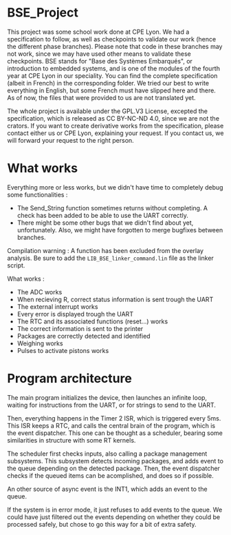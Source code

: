# BSE_Project
This project was some school work done at CPE Lyon. We had a specification to follow, as well as checkpoints to validate our work (hence the different phase branches). Please note that code in these branches may not work, since we may have used other means to validate these checkpoints.
BSE stands for "Base des Systèmes Embarqués", or introduction to embedded systems, and is one of the modules of the fourth year at CPE Lyon in our speciality. You can find the complete specification (albeit in French) in the corresponding folder. We tried our best to write everything in English, but some French must have slipped here and there. As of now, the files that were provided to us are not translated yet.

The whole project is available under the GPL.V3 License, excepted the specification, which is released as CC BY-NC-ND 4.0, since we are not the crators. If you want to create derivative works from the specification, please contact either us or CPE Lyon, explaining your request. If you contact us, we will forward your request to the right person.

What works
==========
Everything more or less works, but we didn't have time to completely debug some functionalities : 

* The Send_String function sometimes returns without completing. A check has been added to be able to use the UART correctly.
* There might be some other bugs that we didn't find about yet, unfortunately. Also, we might have forgotten to merge bugfixes between branches.

Compilation warning : 
A function has been excluded from the overlay analysis. Be sure to add the `LIB_BSE_linker_command.lin` file as the linker script.

What works : 

* The ADC works
* When recieving R, correct status information is sent trough the UART
* The external interrupt works
* Every error is displayed trough the UART
* The RTC and its associated functions (reset...) works
* The correct information is sent to the printer
* Packages are correctly detected and identified
* Weighing works
* Pulses to activate pistons works


Program architecture
====================
The main program initializes the device, then launches an infinite loop, waiting for instructions from the UART, or for strings to send to the UART.

Then, everything happens in the Timer 2 ISR, which is triggered every 5ms. This ISR keeps a RTC, and calls the central brain of the program, which is the event dispatcher. This one can be thought as a scheduler, bearing some similarities in structure with some RT kernels. 

The scheduler first checks inputs, also calling a package management subsystems. This subsystem detects incoming packages, and adds event to the queue depending on the detected package.
Then, the event dispatcher checks if the queued items can be acomplished, and does so if possible.

An other source of async event is the INT1, which adds an event to the queue.

If the system is in error mode, it just refuses to add events to the queue. We could have just filtered out the events depending on whether they could be processed safely, but chose to go this way for a bit of extra safety.
